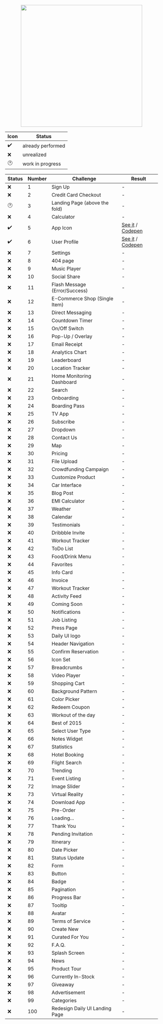 <p align="center">
  <img src="https://cdn.dribbble.com/users/252377/screenshots/2480881/daily-ui-logo_1x.png" width="400">
</p>

| Icon | Status |
---- | ----
:heavy_check_mark: | already performed
:x: | unrealized
:clock1: | work in progress

| Status | Number | Challenge | Result
---- | ---- | ---------- | ----------------
:x: | 1 | Sign Up | - |
:x: | 2 | Credit Card Checkout | - |
:clock1: | 3 | Landing Page (above the fold) | - |
:x: | 4 | Calculator | - |
:heavy_check_mark: | 5 | App Icon | [See it](https://gabrielferreiraa.github.io/daily-ui/005/) / [Codepen](https://codepen.io/gabrielferreira/full/ajNwOo/) |
:heavy_check_mark: | 6 | User Profile | [See it](https://gabrielferreiraa.github.io/daily-ui/006/) / [Codepen](https://codepen.io/gabrielferreira/full/MGWgmo/)|
:x: | 7 | Settings | - |
:x: | 8 | 404 page | - |
:x: | 9 | Music Player | - |
:x: | 10 | Social Share | - |
:x: | 11 | Flash Message (Error/Success) | - |
:x: | 12 | E-Commerce Shop (Single Item) | - |
:x: | 13 | Direct Messaging | - |
:x: | 14 | Countdown Timer | - |
:x: | 15 | On/Off Switch | - |
:x: | 16 | Pop-Up / Overlay | - |
:x: | 17 | Email Receipt | - |
:x: | 18 | Analytics Chart | - |
:x: | 19 | Leaderboard | - |
:x: | 20 | Location Tracker | - |
:x: | 21 | Home Monitoring Dashboard | - |
:x: | 22 | Search | - |
:x: | 23 | Onboarding | - |
:x: | 24 | Boarding Pass | - |
:x: | 25 | TV App | - |
:x: | 26 | Subscribe | - |
:x: | 27 | Dropdown | - |
:x: | 28 | Contact Us | - |
:x: | 29 | Map | - |
:x: | 30 | Pricing | - |
:x: | 31 | File Upload | - |
:x: | 32 | Crowdfunding Campaign | - |
:x: | 33 | Customize Product | - |
:x: | 34 | Car Interface | - |
:x: | 35 | Blog Post | - |
:x: | 36 | EMI Calculator | - |
:x: | 37 | Weather | - |
:x: | 38 | Calendar | - |
:x: | 39 | Testimonials | - |
:x: | 40 | Dribbble Invite | - |
:x: | 41 | Workout Tracker | - |
:x: | 42 | ToDo List | - |
:x: | 43 | Food/Drink Menu | - |
:x: | 44 | Favorites | - |
:x: | 45 | Info Card | - |
:x: | 46 | Invoice | - |
:x: | 47 | Workout Tracker | - |
:x: | 48 | Activity Feed | - |
:x: | 49 | Coming Soon | - |
:x: | 50 | Notifications | - |
:x: | 51 | Job Listing | - |
:x: | 52 | Press Page | - |
:x: | 53 | Daily UI logo | - |
:x: | 54 | Header Navigation | - |
:x: | 55 | Confirm Reservation | - |
:x: | 56 | Icon Set | - |
:x: | 57 | Breadcrumbs | - |
:x: | 58 | Video Player | - |
:x: | 59 | Shopping Cart | - |
:x: | 60 | Background Pattern | - |
:x: | 61 | Color Picker | - |
:x: | 62 | Redeem Coupon | - |
:x: | 63 | Workout of the day | - |
:x: | 64 | Best of 2015 | - |
:x: | 65 | Select User Type | - |
:x: | 66 | Notes Widget | - |
:x: | 67 | Statistics | - |
:x: | 68 | Hotel Booking | - |
:x: | 69 | Flight Search | - |
:x: | 70 | Trending | - |
:x: | 71 | Event Listing | - |
:x: | 72 | Image Slider | - |
:x: | 73 | Virtual Reality | - |
:x: | 74 | Download App | - |
:x: | 75 | Pre-Order | - |
:x: | 76 | Loading... | - |
:x: | 77 | Thank You | - |
:x: | 78 | Pending Invitation | - |
:x: | 79 | Itinerary | - |
:x: | 80 | Date Picker | - |
:x: | 81 | Status Update | - |
:x: | 82 | Form | - |
:x: | 83 | Button | - |
:x: | 84 | Badge | - |
:x: | 85 | Pagination | - |
:x: | 86 | Progress Bar | - |
:x: | 87 | Tooltip | - |
:x: | 88 | Avatar | - |
:x: | 89 | Terms of Service | - |
:x: | 90 | Create New | - |
:x: | 91 | Curated For You | - |
:x: | 92 | F.A.Q. | - |
:x: | 93 | Splash Screen | - |
:x: | 94 | News | - |
:x: | 95 | Product Tour | - |
:x: | 96 | Currently In-Stock | - |
:x: | 97 | Giveaway | - |
:x: | 98 | Advertisement | - |
:x: | 99 | Categories | - |
:x: | 100 | Redesign Daily UI Landing Page | - |

